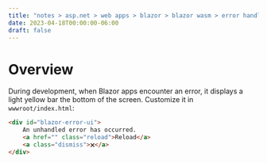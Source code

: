 ```yaml
---
title: "notes > asp.net > web apps > blazor > blazor wasm > error handling"
date: 2023-04-18T00:00:00-06:00
draft: false
---
```


# Overview
During development, when Blazor apps encounter an error, it displays a light yellow bar the bottom of the screen.
Customize it in `wwwroot/index.html`:
```html
<div id="blazor-error-ui">
    An unhandled error has occurred.
    <a href="" class="reload">Reload</a>
    <a class="dismiss">🗙</a>
</div>
```